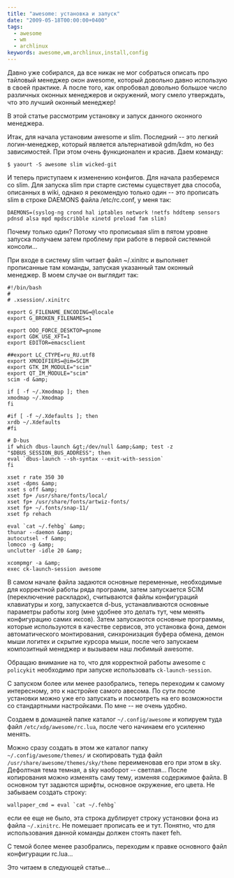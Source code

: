 ```yaml
---
title: "awesome: установка и запуск"
date: "2009-05-18T00:00:00+0400"
tags:
  - awesome
  - wm
  - archlinux
keywords: awesome,wm,archlinux,install,config
---
```

Давно уже собирался, да все никак не мог собраться описать про тайловый менеджер окон awesome, который довольно давно использую в своей практике. А после того, как опробовал довольно большое число различных оконных менеджеров и окружений, могу смело утверждать, что это лучший оконный менеджер!

В этой статье рассмотрим установку и запуск данного оконного менеджера.

Итак, для начала установим awesome и slim. Последний -- это легкий логин-менеджер, который является альтернативой gdm/kdm, но без зависимостей. При этом очень функционален и красив. Даем команду:

    $ yaourt -S awesome slim wicked-git

И теперь приступаем к изменению конфигов. Для начала разберемся со slim. Для запуска slim при старте системы существует два способа, описанных в wiki, однако я рекомендую только один -- это прописать slim в строке DAEMONS файла /etc/rc.conf, у меня так:

    DAEMONS=(syslog-ng crond hal iptables network !netfs hddtemp sensors pdnsd alsa mpd mpdscribble xinetd preload fam slim)

Почему только один? Потому что прописывая slim в пятом уровне запуска получаем затем проблему при работе в первой системной консоли...

При входе в систему slim читает файл ~/.xinitrc и выполняет прописанные там команды, запуская указанный там оконный менеджер. В моем случае он выглядит так:

    #!/bin/bash
    #
    # .xsession/.xinitrc

    export G_FILENAME_ENCODING=@locale
    export G_BROKEN_FILENAMES=1

    export OOO_FORCE_DESKTOP=gnome
    export GDK_USE_XFT=1
    export EDITOR=emacsclient

    ##export LC_CTYPE=ru_RU.utf8
    export XMODIFIERS=@im=SCIM
    export GTK_IM_MODULE="scim"
    export QT_IM_MODULE="scim"
    scim -d &amp;

    if [ -f ~/.Xmodmap ]; then
    xmodmap ~/.Xmodmap
    fi

    #if [ -f ~/.Xdefaults ]; then
    xrdb ~/.Xdefaults
    #fi

    # D-bus
    if which dbus-launch &gt;/dev/null &amp;&amp; test -z "$DBUS_SESSION_BUS_ADDRESS"; then
    eval `dbus-launch --sh-syntax --exit-with-session`
    fi

    xset r rate 350 30
    xset -dpms &amp;
    xset s off &amp;
    xset fp+ /usr/share/fonts/local/
    xset fp+ /usr/share/fonts/artwiz-fonts/
    xset fp+ ~/.fonts/snap-11/
    xset fp rehach

    eval `cat ~/.fehbg` &amp;
    thunar --daemon &amp;
    autocutsel -f &amp;
    lomoco -g &amp;
    unclutter -idle 20 &amp;

    xcompmgr -a &amp;
    exec ck-launch-session awesome

В самом начале файла задаются основные переменные, необходимые для корректной работы ряда программ, затем запускается SCIM (переключение раскладок), считываются файлы конфигураций клавиатуры и xorg, запускается d-bus, устанавливаются основные параметры работы xorg (мне удобнее это делать тут, чем менять конфигурацию самих иксов). Затем запускаются основные программы, которые используются в качестве сервисов, это установка фона, демон автоматического монтирования, синхронизация буфера обмена, демон мыши логитех и скрытие курсора мыши, после чего запускаем композитный менеджер и вызываем наш любимый awesome.

Обращаю внимание на то, что для корректной работы awesome с `policykit` необходимо при запуске использовать `ck-launch-session`.

С запуском более или менее разобрались, теперь переходим к самому интересному, это к настройке самого авесома. По сути после установки можно уже его запускать и посмотреть на его возможности со стандартными настройками. По мне -- не очень удобно.

Создаем в домашней папке каталог `~/.config/awesome` и копируем туда файл `/etc/xdg/awesome/rc.lua`, после чего начинаем его усиленно менять.

Можно сразу создать в этом же каталог папку `~/.config/awesome/themes/` и скопировать туда файл `/usr/share/awesome/themes/sky/theme` переименовав его при этом в sky. Дефолтная тема темная, а sky наоборот -- светлая... После копирования можно изменять саму тему, изменяя содержимое файла. В основном тут задаются шрифты, основное окружение, его цвета. Не забываем создать строку:

    wallpaper_cmd = eval `cat ~/.fehbg`

если ее еще не было, эта строка дублирует строку установки фона из файла `~/.xinitrc`. Не помешает прописать ее и тут. Понятно, что для использования данной команды должен стоять пакет feh.

С темой более менее разобрались, переходим к правке основного файл конфигурации rc.lua...

Это читаем в следующей статье...
